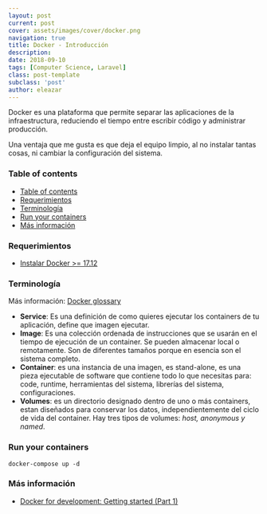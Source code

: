 ```yaml
---
layout: post
current: post
cover: assets/images/cover/docker.png
navigation: true
title: Docker - Introducción
description:
date: 2018-09-10
tags: [Computer Science, Laravel]
class: post-template
subclass: 'post'
author: eleazar
---
```


Docker es una plataforma que permite separar las aplicaciones de la infraestructura, reduciendo el tiempo entre escribir código y administrar producción.

Una ventaja que me gusta es que deja el equipo limpio, al no instalar tantas cosas, ni cambiar la configuración del sistema.

### Table of contents
- [Table of contents](#table-of-contents)
- [Requerimientos](#requerimientos)
- [Terminología](#terminolog%C3%ADa)
- [Run your containers](#run-your-containers)
- [Más información](#m%C3%A1s-informaci%C3%B3n)

### Requerimientos

- [Instalar Docker >= 17.12](https://www.docker.com/products/docker-engine)

### Terminología

Más información: [Docker glossary](https://docs.docker.com/glossary/)

- **Service**: Es una definición de como quieres ejecutar los containers de tu aplicación, define que imagen ejecutar.
- **Image**: Es una colección ordenada de instrucciones que se usarán en el tiempo de ejecución de un container. Se pueden almacenar local o remotamente. Son de diferentes tamaños porque en esencia son el sistema completo.
- **Container**: es una instancia de una imagen, es stand-alone, es una pieza ejecutable de software que contiene todo lo que necesitas para: code, runtime, herramientas del sistema, librerías del sistema, configuraciones.
- **Volumes**: es un directorio designado dentro de uno o más containers, estan diseñados para conservar los datos, independientemente del ciclo de vida del container. Hay tres tipos de volumes: _host, anonymous y named_.

### Run your containers

`docker-compose up -d`

### Más información

- [Docker for development: Getting started (Part 1)](https://blog.pusher.com/docker-for-development-getting-started/)

